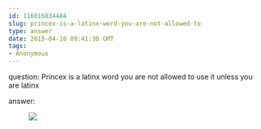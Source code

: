 ```yaml
---
id: 116016834484
slug: princex-is-a-latinx-word-you-are-not-allowed-to
type: answer
date: 2015-04-10 09:41:30 GMT
tags:
- Anonymous
---
```

question: Princex is a latinx word you are not allowed to use it unless you are latinx

answer: <figure data-orig-height="247" data-orig-width="245"><img src="blob:https%3A//www.tumblr.com/1c715736-791b-49ec-b252-3aa3f2bc9199" data-orig-height="247" data-orig-width="245"></figure>